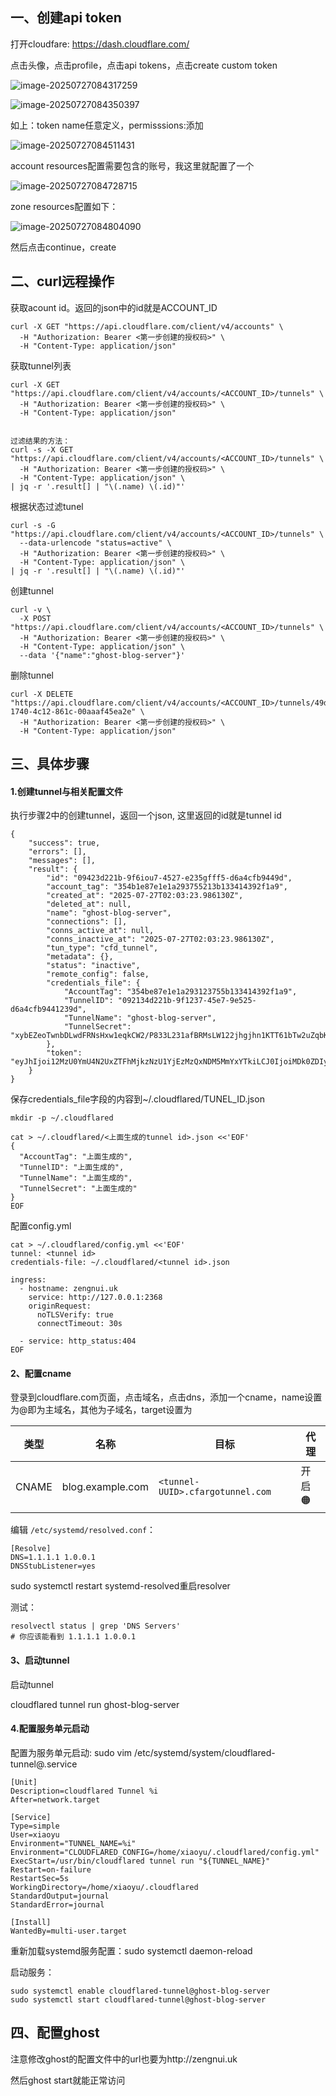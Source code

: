 ## 一、创建api token

打开cloudfare: https://dash.cloudflare.com/

点击头像，点击profile，点击api tokens，点击create custom token

![image-20250727084317259](C:\Users\xiaoyu\AppData\Roaming\Typora\typora-user-images\image-20250727084317259.png)

![image-20250727084350397](C:\Users\xiaoyu\AppData\Roaming\Typora\typora-user-images\image-20250727084350397.png)

如上：token name任意定义，permisssions:添加

![image-20250727084511431](C:\Users\xiaoyu\AppData\Roaming\Typora\typora-user-images\image-20250727084511431.png)

account resources配置需要包含的账号，我这里就配置了一个

![image-20250727084728715](C:\Users\xiaoyu\AppData\Roaming\Typora\typora-user-images\image-20250727084728715.png)

zone resources配置如下：

![image-20250727084804090](C:\Users\xiaoyu\AppData\Roaming\Typora\typora-user-images\image-20250727084804090.png)

然后点击continue，create

## 二、curl远程操作

获取acount id。返回的json中的id就是ACCOUNT_ID

```
curl -X GET "https://api.cloudflare.com/client/v4/accounts" \
  -H "Authorization: Bearer <第一步创建的授权码>" \
  -H "Content-Type: application/json"
```

获取tunnel列表

```
curl -X GET "https://api.cloudflare.com/client/v4/accounts/<ACCOUNT_ID>/tunnels" \
  -H "Authorization: Bearer <第一步创建的授权码>" \
  -H "Content-Type: application/json"
  

过滤结果的方法：
curl -s -X GET "https://api.cloudflare.com/client/v4/accounts/<ACCOUNT_ID>/tunnels" \
  -H "Authorization: Bearer <第一步创建的授权码>" \
  -H "Content-Type: application/json" \
| jq -r '.result[] | "\(.name) \(.id)"'
```

根据状态过滤tunel

```
curl -s -G "https://api.cloudflare.com/client/v4/accounts/<ACCOUNT_ID>/tunnels" \
  --data-urlencode "status=active" \
  -H "Authorization: Bearer <第一步创建的授权码>" \
  -H "Content-Type: application/json" \
| jq -r '.result[] | "\(.name) \(.id)"'
```

创建tunnel

```
curl -v \
  -X POST "https://api.cloudflare.com/client/v4/accounts/<ACCOUNT_ID>/tunnels" \
  -H "Authorization: Bearer <第一步创建的授权码>" \
  -H "Content-Type: application/json" \
  --data '{"name":"ghost-blog-server"}'
```

删除tunnel

```
curl -X DELETE "https://api.cloudflare.com/client/v4/accounts/<ACCOUNT_ID>/tunnels/49d3477c-1740-4c12-861c-00aaaf45ea2e" \
  -H "Authorization: Bearer <第一步创建的授权码>" \
  -H "Content-Type: application/json"
```

## 三、具体步骤

#### 1.创建tunnel与相关配置文件

执行步骤2中的创建tunnel，返回一个json, 这里返回的id就是tunnel id

```
{
    "success": true,
    "errors": [],
    "messages": [],
    "result": {
        "id": "09423d221b-9f6iou7-4527-e235gfff5-d6a4cfb9449d",
        "account_tag": "354b1e87e1e1a293755213b133414392f1a9",
        "created_at": "2025-07-27T02:03:23.986130Z",
        "deleted_at": null,
        "name": "ghost-blog-server",
        "connections": [],
        "conns_active_at": null,
        "conns_inactive_at": "2025-07-27T02:03:23.986130Z",
        "tun_type": "cfd_tunnel",
        "metadata": {},
        "status": "inactive",
        "remote_config": false,
        "credentials_file": {
            "AccountTag": "354be87e1e1a293123755b133414392f1a9",
            "TunnelID": "092134d221b-9f1237-45e7-9e525-d6a4cfb9441239d",
            "TunnelName": "ghost-blog-server",
            "TunnelSecret": "xybEZeoTwnbDLwdFRNsHxw1eqkCW2/P833L231afBRMsLW122jhgjhn1KTT61bTw2uZqbKhSCHGtmqS4tkNY79pl9TEjqrkUOw=="
        },
        "token": "eyJhIjoi12MzU0YmU4N2UxZTFhMjkzNzU1YjEzMzQxNDM5MmYxYTkiLCJ0IjoiMDk0ZDIyMWItOWY2Ny00NWU3LTllNTUtZDZhNGNmYjk0NDlkIiwicyI6Inh5YkVaZW9Ud25iREx3ZEZSTnNIeHcxZXFrQ1cyL1A4MzNMYWZCkuiuhUk1zTFduS1RUNjFiVHcydVpxYktoU0NIR3RtcVM0dGtOWTc5cGw5VEVqcXJrVU93PT0ifQ=="
    }
}
```

保存credentials_file字段的内容到~/.cloudflared/TUNEL_ID.json

```
mkdir -p ~/.cloudflared

cat > ~/.cloudflared/<上面生成的tunnel id>.json <<'EOF'
{
  "AccountTag": "上面生成的",
  "TunnelID": "上面生成的",
  "TunnelName": "上面生成的",
  "TunnelSecret": "上面生成的"
}
EOF
```

配置config.yml

```
cat > ~/.cloudflared/config.yml <<'EOF'
tunnel: <tunnel id>
credentials-file: ~/.cloudflared/<tunnel id>.json

ingress:
  - hostname: zengnui.uk
    service: http://127.0.0.1:2368
    originRequest:
      noTLSVerify: true
      connectTimeout: 30s

  - service: http_status:404
EOF
```

#### 2、配置cname

登录到cloudflare.com页面，点击域名，点击dns，添加一个cname，name设置为@即为主域名，其他为子域名，target设置为

| 类型  | 名称             | 目标                             | 代理  |
| ----- | ---------------- | -------------------------------- | ----- |
| CNAME | blog.example.com | `<tunnel-UUID>.cfargotunnel.com` | 开启🟠 |

编辑 `/etc/systemd/resolved.conf`：

```
[Resolve]
DNS=1.1.1.1 1.0.0.1
DNSStubListener=yes
```

sudo systemctl restart systemd-resolved重启resolver

测试：

```
resolvectl status | grep 'DNS Servers'
# 你应该能看到 1.1.1.1 1.0.0.1
```

#### 3、启动tunnel

启动tunnel

cloudflared tunnel run ghost-blog-server

#### 4.配置服务单元启动

配置为服务单元启动: sudo vim /etc/systemd/system/cloudflared-tunnel@.service

```
[Unit]
Description=cloudflared Tunnel %i
After=network.target

[Service]
Type=simple
User=xiaoyu
Environment="TUNNEL_NAME=%i"
Environment="CLOUDFLARED_CONFIG=/home/xiaoyu/.cloudflared/config.yml"
ExecStart=/usr/bin/cloudflared tunnel run "${TUNNEL_NAME}"
Restart=on-failure
RestartSec=5s
WorkingDirectory=/home/xiaoyu/.cloudflared
StandardOutput=journal
StandardError=journal

[Install]
WantedBy=multi-user.target
```

重新加载systemd服务配置：sudo systemctl daemon-reload

启动服务：

```
sudo systemctl enable cloudflared-tunnel@ghost-blog-server
sudo systemctl start cloudflared-tunnel@ghost-blog-server
```

#### 

## 四、配置ghost

注意修改ghost的配置文件中的url也要为http://zengnui.uk

然后ghost start就能正常访问